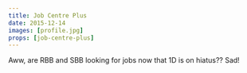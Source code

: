 ```yaml
---
title: Job Centre Plus
date: 2015-12-14
images: [profile.jpg]
props: [job-centre-plus]
---
```

Aww, are RBB and SBB looking for jobs now that 1D is on hiatus?? Sad!
